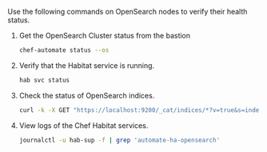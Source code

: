 Use the following commands on OpenSearch nodes to verify their health status.

1. Get the OpenSearch Cluster status from the bastion

    ```sh
    chef-automate status --os
    ```

1. Verify that the Habitat service is running.

    ```sh
    hab svc status
    ```

1. Check the status of OpenSearch indices.

    ```sh
    curl -k -X GET "https://localhost:9200/_cat/indices/*?v=true&s=index&pretty" -u admin:admin
    ```

1. View logs of the Chef Habitat services.

    ```sh
    journalctl -u hab-sup -f | grep 'automate-ha-opensearch'
    ```
